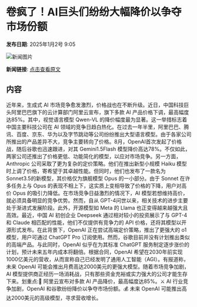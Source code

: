 # 卷疯了！AI巨头们纷纷大幅降价以争夺市场份额

**发布日期**: 2025年1月2号 9:05

![新闻图片](https://pic.chinaz.com/picmap/thumb/202311281038521624_9.jpg)

**新闻链接**: [点击查看原文](https://www.aibase.com/zh/news/14402)

## 内容

近年来，生成式 AI 市场竞争愈发激烈，价格战也在不断升级。近日，中国科技巨头阿里巴巴旗下的云计算部门阿里云宣布，旗下多款 AI 产品价格下调，最高幅度达85%。其中，视觉语言模型 Qwen-VL 的降价幅度最为显著。这一举措标志着中国主要科技公司在 AI 领域的竞争日趋白热化。在过去一年半里，阿里巴巴、腾讯、百度、京东、华为以及字节跳动等公司纷纷推出大型语言模型。由于各家公司所推出的产品差异不大，竞争主要转向了价格。8月，OpenAI首次发起了价格战，随后谷歌也迅速跟进，对其 Gemini1.5Flash 模型降价高达78%。不仅如此，两家公司还推出了价格更低、功能简化的模型，以应对市场竞争。另一方面，Anthropic 公司采取了更为复杂的定价策略。他们在推出新型小规模 Haiku 模型时上调了价格，寄希望于其卓越性能。但同时，他们也发布了一款名为 Sonnet3.5的新模型，其价格仅为旗舰模型 Opus 的一小部分。由于 Sonnet 在许多任务上与 Opus 的表现不相上下，这实质上变相导致了价格的下降，用户对高价 Opus 的吸引力降低。在市场竞争日益激烈的情况下，AI 模型若想维持高价，就必须具备明显的竞争优势。然而，自从 GPT-4问世以来，相关技术的进步主要处于渐进式发展阶段。此外，开源模型如 Meta 的 Llama 也正变得越来越强大且高效。最近，中国 AI 初创企业 Deepseek 通过相对较小的投资展示了与 GPT-4和 Claude 相匹配的性能，他们不仅提供有竞争力的 API 价格，还将其模型以开源形式发布。在此背景下，OpenAI 正在尝试高端定价策略，推出了更强大的 o1模型，用户可通过 ChatGPT Pro 订阅使用。然而，谷歌目前并没有计划推出类似的高端产品。与此同时，OpenAI 似乎在为其标准 ChatGPT 服务制定逐步涨价的计划，预计未来五年内成本将翻倍。根据合同，OpenAI 希望在2030年前实现1000亿美元的营收，从而宣称自己已经发明了通用人工智能（AGI）。有报道称，未来 OpenAI 可能会推出月费高达2000美元的更强大模型。随着市场竞争加剧，AI 模型提供商正经历一场消耗战，只有那些资金充裕或实力强大的公司才能生存下来。划重点:🌟 阿里云宣布对多款 AI 产品降价，最高幅度达85%。⚔️ AI 行业竞争加剧，OpenAI 和谷歌纷纷降价以争夺市场份额。💰 未来 OpenAI 可能推出高达2000美元的高级模型，寻求营收增长。
